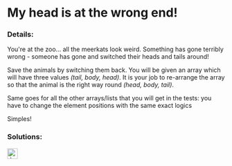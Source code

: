 # My head is at the wrong end!

### Details:

You're at the zoo... all the meerkats look weird. Something has gone terribly wrong - someone has gone and switched their heads and tails around!

Save the animals by switching them back. You will be given an array which will have three values _(tail, body, head)_. It is your job to re-arrange the array so that the animal is the right way round _(head, body, tail)_.

Same goes for all the other arrays/lists that you will get in the tests: you have to change the element positions with the same exact logics

Simples!

### Solutions:

[<img src="https://github.com/CrappyCodeMaker/Training-How-to-Code/blob/master/images/logo/javascript.svg" height="24px" alt="JavaScript">](https://github.com/CrappyCodeMaker/CODEWARS/blob/main/5%20kyu/Gap%20in%20Primes/Solutions/JS.js)
